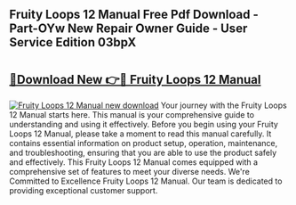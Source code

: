 ## Fruity Loops 12 Manual Free Pdf Download - Part-OYw New Repair Owner Guide - User Service Edition 03bpX

# <h2><a href="http://cf28051.oget.top/?id=Fruity+Loops+12+Manual">🔗Download New 👉🔴 Fruity Loops 12 Manual</a></h2>

[![Fruity Loops 12 Manual new download](https://i.imgur.com/5g1atiW.png)](http://cf28051.oget.top/?id=Fruity+Loops+12+Manual)
Your journey with the Fruity Loops 12 Manual starts here. This manual is your comprehensive guide to understanding and using it effectively. Before you begin using your Fruity Loops 12 Manual, please take a moment to read this manual carefully. It contains essential information on product setup, operation, maintenance, and troubleshooting, ensuring that you are able to use the product safely and effectively. This Fruity Loops 12 Manual comes equipped with a comprehensive set of features to meet your diverse needs. We're Committed to Excellence Fruity Loops 12 Manual. Our team is dedicated to providing exceptional customer support.
